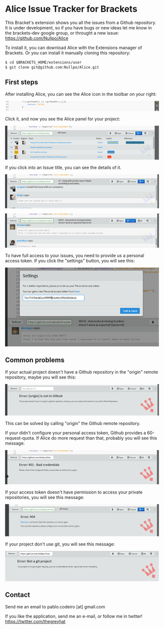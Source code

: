 Alice Issue Tracker for Brackets
================================

This Bracket's extension shows you all the issues from a Github repository. It is under development, so if you have bugs or new ideas let me know in the brackets-dev google group, or throught a new issue: https://github.com/Nullpo/Alice

To install it, you can download Alice with the Extensions manager of Brackets. Or you can install it manually cloning this repository:

```
$ cd $BRACKETS_HOME/extensions/user
$ git clone git@github.com:Nullpo/Alice.git
```

First steps
-----------

After installing Alice, you can see the Alice icon in the toolbar on your right:

![alt text](https://raw.githubusercontent.com/Nullpo/Alice/master/readme_files/img1.png)


Click it, and now you see the Alice panel for your project:

![alt text](https://raw.githubusercontent.com/Nullpo/Alice/master/readme_files/img2.png)


If you click into an Issue title, you can see the details of it.

![alt text](https://raw.githubusercontent.com/Nullpo/Alice/master/readme_files/img3.png)

![alt text](https://raw.githubusercontent.com/Nullpo/Alice/master/readme_files/img4.png)

To have full access to your issues, you need to provide us a personal access token. If you click the "settings" button, you will see this:

![alt text](https://raw.githubusercontent.com/Nullpo/Alice/master/readme_files/img5.png)

Common problems
---------------

If your actual project doesn't have a Github repository in the "origin" remote repository, maybe you will see this:

![alt text](https://raw.githubusercontent.com/Nullpo/Alice/master/readme_files/err0.png)

This can be solved by calling "origin" the Github remote repository.


If your didn't configure your personal access token, Github provides a 60-request-quota. If Alice do more request than that, probably you will see this message:

![alt text](https://raw.githubusercontent.com/Nullpo/Alice/master/readme_files/err2.png)

If your access token doesn't have permission to access your private repositories, you will see this message:

![alt text](https://raw.githubusercontent.com/Nullpo/Alice/master/readme_files/err1.png)


If your project don't use git, you will see this message:

![alt text](https://raw.githubusercontent.com/Nullpo/Alice/master/readme_files/err4.png)



Contact
-------

Send me an email to pablo.codeiro [at] gmail.com

If you like the application, send me an e-mail, or follow me in twitter! https://twitter.com/thegreyhat